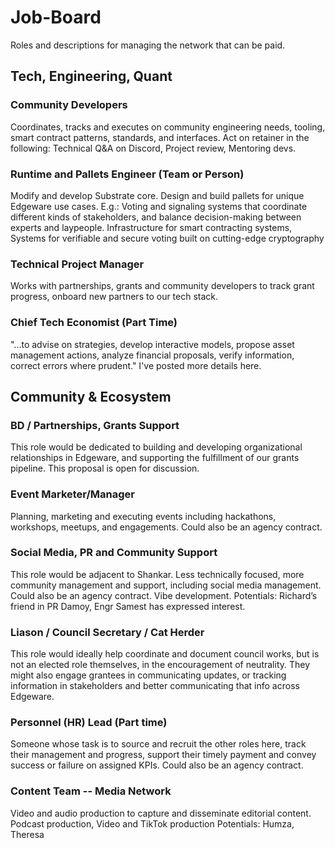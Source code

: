 # Job-Board
Roles and descriptions for managing the network that can be paid.

## Tech, Engineering, Quant

### Community Developers
Coordinates, tracks and executes on community engineering needs, tooling, smart contract patterns, standards, and interfaces. Act on retainer in the following: Technical Q&A on Discord, Project review, Mentoring devs. 

### Runtime and Pallets Engineer (Team or Person)
Modify and develop Substrate core. Design and build pallets for unique Edgeware use cases. E.g.: Voting and signaling systems that coordinate different kinds of stakeholders, and balance decision-making between experts and laypeople. Infrastructure for smart contracting systems, Systems for verifiable and secure voting built on cutting-edge cryptography

### Technical Project Manager
Works with partnerships, grants and community developers to track grant progress, onboard new partners to our tech stack. 

### Chief Tech Economist (Part Time)
"...to advise on strategies, develop interactive models, propose asset management actions, analyze financial proposals, verify information, correct errors where prudent." I've posted more details here.

## Community & Ecosystem

### BD / Partnerships, Grants Support
This role would be dedicated to building and developing organizational relationships in Edgeware, and supporting the fulfillment of our grants pipeline. This proposal is open for discussion.

### Event Marketer/Manager
Planning, marketing and executing events including hackathons, workshops, meetups, and engagements. Could also be an agency contract.

### Social Media, PR and Community Support
This role would be adjacent to Shankar. Less technically focused, more community management and support, including social media management. Could also be an agency contract. Vibe development. Potentials: Richard’s friend in PR Damoy, Engr Samest has expressed interest.

### Liason / Council Secretary / Cat Herder
This role would ideally help coordinate and document council works, but is not an elected role themselves, in the encouragement of neutrality. They might also engage grantees in communicating updates, or tracking information in stakeholders and better communicating that info across Edgeware.

### Personnel (HR) Lead (Part time)
Someone whose task is to source and recruit the other roles here, track their management and progress, support their timely payment and convey success or failure on assigned KPIs. Could also be an agency contract.

### Content Team -- Media Network
Video and audio production to capture and disseminate editorial content. Podcast production, Video and TikTok production Potentials: Humza, Theresa
